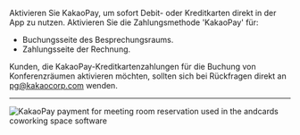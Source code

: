 Aktivieren Sie KakaoPay, um sofort Debit- oder Kreditkarten direkt in der App zu nutzen. Aktivieren Sie die Zahlungsmethode 'KakaoPay' für:

- Buchungsseite des Besprechungsraums.
- Zahlungsseite der Rechnung.

Kunden, die KakaoPay-Kreditkartenzahlungen für die Buchung von Konferenzräumen aktivieren möchten, sollten sich bei Rückfragen direkt an pg@kakaocorp.com wenden.

---

![KakaoPay payment for meeting room reservation used in the andcards coworking space software](https://d7ccq1i35b0cj.cloudfront.net/andcards-integrations-kakaopay-light-en-1920-1200.png)
